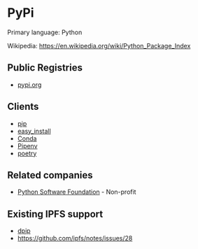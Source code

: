 # PyPi

Primary language: Python

Wikipedia: https://en.wikipedia.org/wiki/Python_Package_Index

## Public Registries

- [pypi.org](https://pypi.org/)

## Clients

- [pip](https://en.wikipedia.org/wiki/Pip_(package_manager))
- [easy_install](https://en.wikipedia.org/wiki/Setuptools#EasyInstall)
- [Conda](https://en.wikipedia.org/wiki/Conda_(package_manager))
- [Pipenv](https://pipenv.readthedocs.io/en/latest/)
- [poetry](https://poetry.eustace.io/)

## Related companies

- [Python Software Foundation](https://www.python.org/psf/) - Non-profit

## Existing IPFS support

- [dpip](https://github.com/AuHau/dpip)
- https://github.com/ipfs/notes/issues/28
